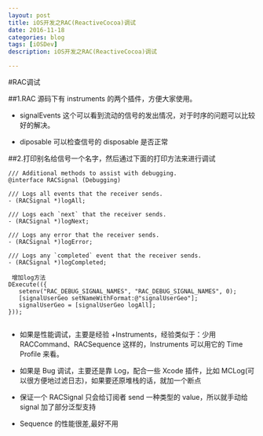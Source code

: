 ```yaml
---
layout: post
title: iOS开发之RAC(ReactiveCocoa)调试
date: 2016-11-18
categories: blog
tags: [iOSDev]
description: iOS开发之RAC(ReactiveCocoa)调试

---
```


#RAC调试

##1.RAC 源码下有 instruments 的两个插件，方便大家使用。

- signalEvents 这个可以看到流动的信号的发出情况，对于时序的问题可以比较好的解决。

- diposable 可以检查信号的 disposable 是否正常

##2.打印别名给信号一个名字，然后通过下面的打印方法来进行调试


```
/// Additional methods to assist with debugging.
@interface RACSignal (Debugging)

/// Logs all events that the receiver sends.
- (RACSignal *)logAll;

/// Logs each `next` that the receiver sends.
- (RACSignal *)logNext;

/// Logs any error that the receiver sends.
- (RACSignal *)logError;

/// Logs any `completed` event that the receiver sends.
- (RACSignal *)logCompleted;

```


 ```
  增加log方法
 DExecute(({
    setenv("RAC_DEBUG_SIGNAL_NAMES", "RAC_DEBUG_SIGNAL_NAMES", 0);
    [signalUserGeo setNameWithFormat:@"signalUserGeo"];
    signalUserGeo = [signalUserGeo logAll];
}));


```

- 如果是性能调试，主要是经验 +Instruments，经验类似于：少用 RACCommand、RACSequence 这样的，Instruments 可以用它的 Time Profile 来看。


- 如果是 Bug 调试，主要还是靠 Log，配合一些 Xcode 插件，比如 MCLog(可以很方便地过滤日志)，如果要还原堆栈的话，就加一个断点

- 保证一个 RACSignal 只会给订阅者 send 一种类型的 value，所以就手动给 signal 加了部分泛型支持

- Sequence 的性能很差,最好不用